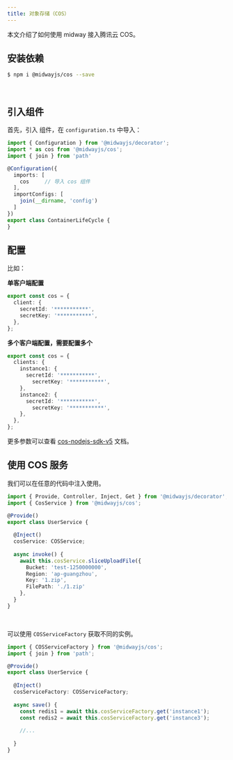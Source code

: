 ```yaml
---
title: 对象存储（COS）
---
```


  本文介绍了如何使用 midway 接入腾讯云 COS。


## 安装依赖


```bash
$ npm i @midwayjs/cos --save
```
​

## 引入组件


首先，引入 组件，在 `configuration.ts` 中导入：
```typescript
import { Configuration } from '@midwayjs/decorator';
import * as cos from '@midwayjs/cos';	
import { join } from 'path'

@Configuration({
  imports: [
    cos		// 导入 cos 组件
  ],
  importConfigs: [
    join(__dirname, 'config')
  ]
})
export class ContainerLifeCycle {
}
```


## 配置


比如：
​

**单客户端配置**
```typescript
export const cos = {
  client: {
    secretId: '***********',
    secretKey: '***********',
  },
};
```


**多个客户端配置，需要配置多个**
```typescript
export const cos = {
  clients: {
    instance1: {
      secretId: '***********',
    	secretKey: '***********',
    },
    instance2: {
      secretId: '***********',
    	secretKey: '***********',
    },
  },
};
```
更多参数可以查看 [cos-nodejs-sdk-v5](https://github.com/tencentyun/cos-nodejs-sdk-v5) 文档。
​

## 使用 COS 服务


我们可以在任意的代码中注入使用。
```typescript
import { Provide, Controller, Inject, Get } from '@midwayjs/decorator';
import { CosService } from '@midwayjs/cos';

@Provide()
export class UserService {
  
  @Inject()
  cosService: COSService;
  
  async invoke() {
    await this.cosService.sliceUploadFile({
      Bucket: 'test-1250000000',
      Region: 'ap-guangzhou',
      Key: '1.zip',
      FilePath: './1.zip'
    },
  }
}
```
​

可以使用 `COSServiceFactory` 获取不同的实例。
```typescript
import { COSServiceFactory } from '@midwayjs/cos';
import { join } from 'path';

@Provide()
export class UserService {
  
  @Inject()
  cosServiceFactory: COSServiceFactory;
  
  async save() {
    const redis1 = await this.cosServiceFactory.get('instance1');
    const redis2 = await this.cosServiceFactory.get('instance3');
    
    //...
   
  }
}
```